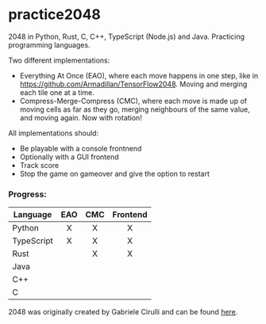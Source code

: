 # practice2048
2048 in Python, Rust, C, C++, TypeScript (Node.js) and Java. Practicing programming languages.

Two different implementations:
* Everything At Once (EAO), where each move happens in one step, like in https://github.com/Armadillan/TensorFlow2048. Moving and merging each tile one at a time.
* Compress-Merge-Compress (CMC), where each move is made up of moving cells as far as they go, merging neighbours of the same value, and moving again. Now with rotation!

All implementations should:
* Be playable with a console frontnend
* Optionally with a GUI frontend
* Track score
* Stop the game on gameover and give the option to restart

### Progress:
| Language   | EAO | CMC | Frontend |
|------------|:---:|:---:|:--------:|
| Python     |  X  |  X  |     X    |
| TypeScript |  X  |  X  |     X    |
| Rust       |     |  X  |     X    |
| Java       |     |     |          |
| C++        |     |     |          |
| C          |     |     |          |

2048 was originally created by Gabriele Cirulli and can be found [here](https://play2048.co/).
